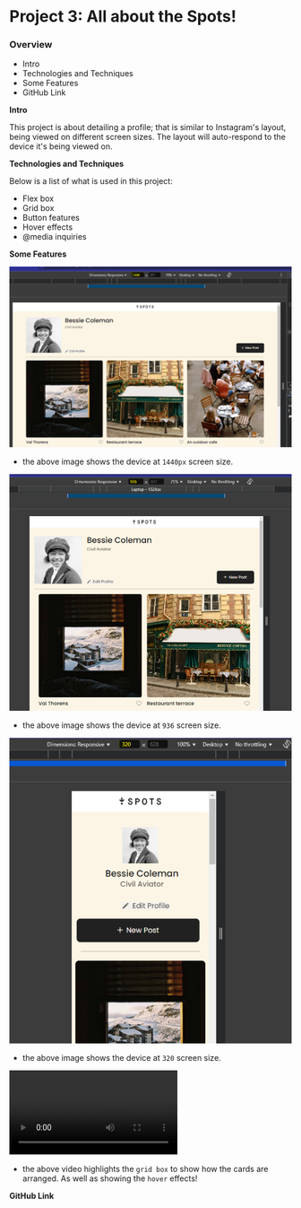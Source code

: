 # Project 3: All about the Spots!

### Overview

- Intro
- Technologies and Techniques
- Some Features
- GitHub Link

**Intro**

This project is about
detailing a profile; that is similar to Instagram's layout, being viewed on different screen sizes. The layout will auto-respond to the device it's being viewed on.

**Technologies and Techniques**

Below is a list of what is used in this project:

- Flex box
- Grid box
- Button features
- Hover effects
- @media inquiries

**Some Features**

![1440](./images/image.png)

- the above image shows the device at `1440px` screen size.

![936](./images/image-1.png)

- the above image shows the device at `936` screen size.

![320](./images/image-3.png)

- the above image shows the device at `320` screen size.

<video controls src="20250212-2333-01.7379709.mp4" title="Features"></video>

- the above video highlights the `grid box` to show how the cards are arranged.
  As well as showing the `hover` effects!

**GitHub Link**
